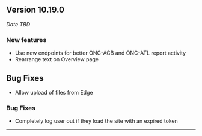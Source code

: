 
## Version 10.19.0
_Date TBD_

### New features
* Use new endpoints for better ONC-ACB and ONC-ATL report activity
* Rearrange text on Overview page

## Bug Fixes
* Allow upload of files from Edge

### Bug Fixes
* Completely log user out if they load the site with an expired token

---
